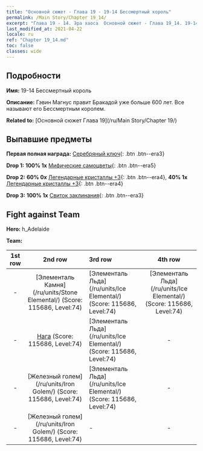 ```yaml
---
title: "Основной сюжет - Глава 19 - 19-14 Бессмертный король"
permalink: /Main Story/Chapter 19_14/
excerpt: "Глава 19 - 14. Эра хаоса  Основной сюжет - Глава 19_14. 19-14 Бессмертный король"
last_modified_at: 2021-04-22
locale: ru
ref: "Chapter 19_14.md"
toc: false
classes: wide
---
```


## Подробности

 **Имя:** 19-14 Бессмертный король

 **Описание:** Гэвин Магнус правит Бракадой уже больше 600 лет. Все называют его Бессмертным королем.

 **Related to:** [Основной сюжет Глава 19](/ru/Main Story/Chapter 19/)

## Выпавшие предметы

 **Первая полная награда:** [Серебряный ключ](/ItemsRU/con_693/){: .btn .btn--era3}

 **Drop 1:** **100% 1x** [Мифические самоцветы](/ItemsRU/mat_65/){: .btn .btn--era5}

 **Drop 2:** **60% 0x** [Легендарные кристаллы +3](/ItemsRU/mat_59/){: .btn .btn--era4}, **40% 1x** [Легендарные кристаллы +3](/ItemsRU/mat_59/){: .btn .btn--era4}

 **Drop 3:** **100% 1x** [Свиток заклинания](/ItemsRU/con_694/){: .btn .btn--era3}


## Fight against Team
 **Hero:** h_Adelaide

 **Team:**


  | 1st row | 2nd row | 3rd row | 4th row |
  |:----:|:----:|:----|:----:|
  | - | [Элементаль Камня](/ru/units/Stone Elemental/) (Score: 115686, Level:74)  | [Элементаль Льда](/ru/units/Ice Elemental/) (Score: 115686, Level:74)  | [Элементаль Льда](/ru/units/Ice Elemental/) (Score: 115686, Level:74)  |
  | - | [Нага](/ru/units/Naga/) (Score: 115686, Level:74)  | [Элементаль Льда](/ru/units/Ice Elemental/) (Score: 115686, Level:74)  | - |
  | - | [Железный голем](/ru/units/Iron Golem/) (Score: 115686, Level:74)  | [Элементаль Льда](/ru/units/Ice Elemental/) (Score: 115686, Level:74)  | - |
  | - | [Железный голем](/ru/units/Iron Golem/) (Score: 115686, Level:74)  | - | - |


